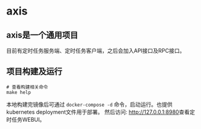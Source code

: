 # axis

## axis是一个通用项目
目前有定时任务服务端、定时任务客户端，之后会加入API接口及RPC接口。

## 项目构建及运行
```shell script
# 查看构建相关命令
make help
```
本地构建完镜像后可通过 `docker-compose -d` 命令，启动运行。也提供kubernetes deployment文件用于部署。
然后访问: <http://127.0.0.1:8980>查看定时任务WEBUI。
